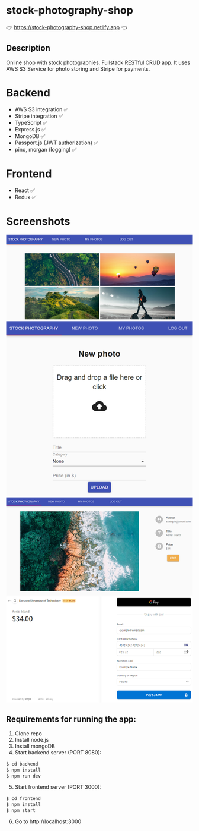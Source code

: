 # stock-photography-shop
👉 https://stock-photography-shop.netlify.app 👈
## Description
Online shop with stock photographies. Fullstack RESTful CRUD app. It uses AWS S3 Service for photo storing and Stripe for payments.

# Backend
- AWS S3 integration ✅
- Stripe integration ✅
- TypeScript ✅
- Express.js ✅
- MongoDB ✅
- Passport.js (JWT authorization) ✅
- pino, morgan (logging) ✅

# Frontend
- React ✅
- Redux ✅

# Screenshots
![Image](frontend/public/assets/screenshots/myphotos.PNG)
![Image](frontend/public/assets/screenshots/new-photo.PNG)
![Image](frontend/public/assets/screenshots/photo-description-view.PNG)
![Image](frontend/public/assets/screenshots/stripe-checkout.PNG)

## Requirements for running the app:
1. Clone repo
2. Install node.js
3. Install mongoDB
4. Start backend server (PORT 8080):
```
$ cd backend
$ npm install
$ npm run dev
```
5. Start frontend server (PORT 3000):
```
$ cd frontend
$ npm install
$ npm start
```
6. Go to http://localhost:3000
